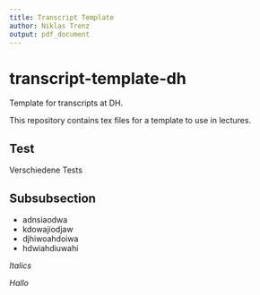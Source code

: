 ```yaml
---
title: Transcript Template
author: Niklas Trenz
output: pdf_document
---
```


# transcript-template-dh

Template for transcripts at DH.

This repository contains tex files for a template to use in lectures.

## Test 


Verschiedene Tests

## Subsubsection

* adnsiaodwa
* kdowajiodjaw
* djhiwoahdoiwa
* hdwiahdiuwahi

*Italics*


_Hallo_

